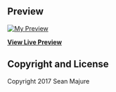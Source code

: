 ## Preview

[![My Preview](https://i.gyazo.com/20d36da684851e93fb868b0314e22cfc.png)](https://rubthebuddha.github.io/OfficialPortfolio/)

**[View Live Preview](https://blackrockdigital.github.io/startbootstrap-freelancer/)**



## Copyright and License

Copyright 2017 Sean Majure 

